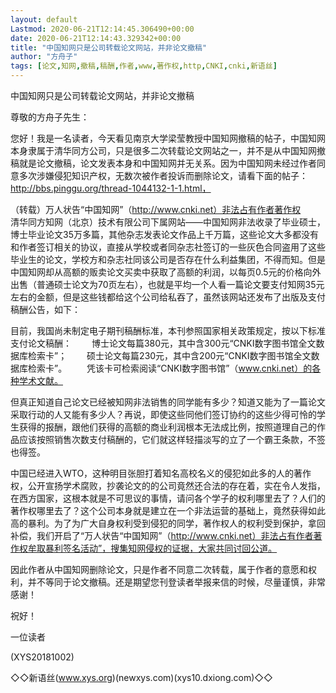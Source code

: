 ```yaml
---
layout: default
Lastmod: 2020-06-21T12:14:45.306490+00:00
date: 2020-06-21T12:14:43.329342+00:00
title: "中国知网只是公司转载论文网站，并非论文撤稿"
author: "方舟子"
tags: [论文,知网,撤稿,稿酬,作者,www,著作权,http,CNKI,cnki,新语丝]
---
```


中国知网只是公司转载论文网站，并非论文撤稿

尊敬的方舟子先生：

您好！我是一名读者，今天看见南京大学梁莹教授中国知网撤稿的帖子，中国知网本身隶属于清华同方公司，只是很多二次转载论文网站之一，并不是从中国知网撤稿就是论文撤稿，论文发表本身和中国知网并无关系。因为中国知网未经过作者同意多次涉嫌侵犯知识产权，无数次被作者投诉而删除论文，请看下面的帖子：　　http://bbs.pinggu.org/thread-1044132-1-1.html，

（转载）万人状告“中国知网”（http://www.cnki.net）非法占有作者著作权 　　清华同方知网（北京）技术有限公司下属网站——中国知网非法收录了毕业硕士，博士毕业论文35万多篇，其他杂志发表论文作品上千万篇，这些论文大多都没有和作者签订相关的协议，直接从学校或者同杂志社签订的一些灰色合同盗用了这些毕业生的论文，学校方和杂志社同该公司是否存在什么利益集团，不得而知。但是中国知网却从高额的贩卖论文买卖中获取了高额的利润，以每页0.5元的价格向外出售（普通硕士论文为70页左右），也就是平均一个人看一篇论文要支付知网35元左右的金额，但是这些钱都给这个公司给私吞了，虽然该网站还发布了出版及支付稿酬公告，如下：

目前，我国尚未制定电子期刊稿酬标准，本刊参照国家相关政策规定，按以下标准支付论文稿酬：  　　博士论文每篇380元，其中含300元“CNKI数字图书馆全文数据库检索卡”；  　　硕士论文每篇230元，其中含200元“CNKI数字图书馆全文数据库检索卡”。  　　凭该卡可检索阅读“CNKI数字图书馆”（www.cnki.net）的各种学术文献。

但真正知道自己论文已经被知网非法销售的同学能有多少？知道又能为了一篇论文采取行动的人又能有多少人？再说，即使这些同他们签订协约的这些少得可怜的学生获得的报酬，跟他们获得的高额的商业利润根本无法成比例，按照道理自己的作品应该按照销售次数支付稿酬的，它们就这样轻描淡写的立了一个霸王条款，不签也得签。

中国已经进入WTO，这种明目张胆打着知名高校名义的侵犯如此多的人的著作权，公开宣扬学术腐败，抄袭论文的的公司竟然还合法的存在着，实在令人发指，在西方国家，这根本就是不可思议的事情，请问各个学子的权利哪里去了？人们的著作权哪里去了？这个公司本身就是建立在一个非法运营的基础上，竟然获得如此高的暴利。为了为广大自身权利受到侵犯的同学，著作权人的权利受到保护，拿回补偿，我们开启了“万人状告“中国知网”（http://www.cnki.net）非法占有作者著作权牟取暴利签名活动”，搜集知网侵权的证据，大家共同讨回公道。

因此作者从中国知网删除论文，只是作者不同意二次转载，属于作者的意愿和权利，并不等同于论文撤稿。还是期望您刊登读者举报来信的时候，尽量谨慎，非常感谢！

祝好！

一位读者

(XYS20181002)

◇◇新语丝(www.xys.org)(newxys.com)(xys10.dxiong.com)◇◇

